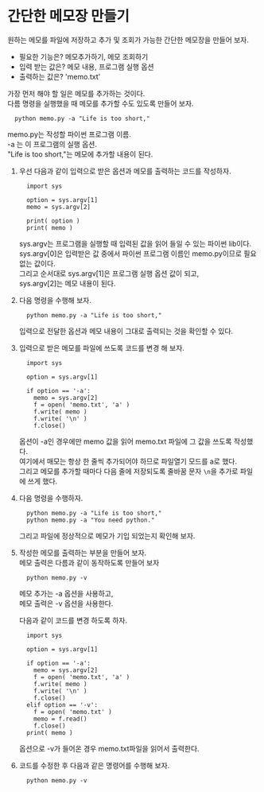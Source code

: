 # 간단한 메모장 만들기
원하는 메모를 파일에 저장하고 추가 및 조회가 가능한 간단한 메모장을 만들어 보자.  
  
- 필요한 기능은? 메모추가하기, 메모 조회하기
- 입력 받는 값은? 메모 내용, 프로그램 실행 옵션
- 출력하는 값은? 'memo.txt'
  
가장 먼저 해야 할 일은 메모를 추가하는 것이다.  
다름 명령을 실행했을 때 메모를 추가할 수도 있도록 만들어 보자.  
```
  python memo.py -a "Life is too short,"
```
memo.py는 작성할 파이썬 프로그램 이름.  
-a 는 이 프로그램의 실행 옵션.  
"Life is too short,"는 메모에 추가할 내용이 된다.  
  

1. 우선 다음과 같이 입력으로 받은 옵션과 메모를 출력하는 코드를 작성하자.  
    ```
      import sys

      option = sys.argv[1]
      memo = sys.argv[2]

      print( option )
      print( memo )
    ```
    sys.argv는 프로그램을 실행할 때 입력된 값을 읽어 들일 수 있는 파이썬 lib이다.  
    sys.argv[0]은 입력받은 값 중에서 파이썬 프로그램 이름인 memo.py이므로 필요 없는 값이다.  
    그리고 순서대로 sys.argv[1]은 프로그램 실행 옵션 값이 되고,  
    sys.argv[2]는 메모 내용이 된다.  
  
2. 다음 명령을 수행해 보자.  
    ```
      python memo.py -a "Life is too short,"
    ```
    입력으로 전달한 옵션과 메모 내용이 그대로 출력되는 것을 확인할 수 있다.  

3. 입력으로 받은 메모를 파일에 쓰도록 코드를 변경 해 보자.
    ```
      import sys

      option = sys.argv[1]

      if option == '-a':
        memo = sys.argv[2]
        f = open( 'memo.txt', 'a' )
        f.write( memo )
        f.write( '\n' )
        f.close()
    ```
    옵션이 -a인 경우에만 memo 값을 읽어 memo.txt 파일에 그 값을 쓰도록 작성했다.  
    여기에서 매모는 항상 한 줄씩 추가되어야 하므로 파일열기 모드를 a로 했다.  
    그리고 메모를 추가할 때마다 다음 줄에 저장되도록 줄바꿈 문자 `\n`을 추가로 파일에 쓰게 했다.

4. 다음 명령을 수행하자.
    ```
      python memo.py -a "Life is too short,"
      python memo.py -a "You need python."
    ```
    그리고 파일에 정상적으로 메모가 기입 되었는지 확인해 보자.  

5. 작성한 메모를 출력하는 부분을 만들어 보자.  
    메모 출력은 다름과 같이 동작하도록 만들어 보자
    ```
      python memo.py -v
    ```
    메모 추가는 -a 옵션을 사용하고,  
    메모 출력은 -v 옵션을 사용한다.  
    
    다음과 같이 코드를 변경 하도록 하자.
    ```
      import sys

      option = sys.argv[1]

      if option == '-a':
        memo = sys.argv[2]
        f = open( 'memo.txt', 'a' )
        f.write( memo )
        f.write( '\n' )
        f.close()
      elif option == '-v':
        f = open( 'memo.txt' )
        memo = f.read()
        f.close()
      print( memo )
    ```
    옵션으로 -v가 들어온 경우 memo.txt파일을 읽어서 출력한다.

6. 코드를 수정한 후 다음과 같은 명령어를 수행해 보자.
    ```
      python memo.py -v
    ```
